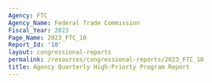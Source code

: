 ```yaml
---
Agency: FTC
Agency_Name: Federal Trade Commission
Fiscal_Year: 2023
Page_Name: 2023_FTC_10
Report_Id: '10'
layout: congressional-reports
permalink: /resources/congressional-reports/2023_FTC_10
title: Agency Quarterly High-Priorty Program Report
---
```

